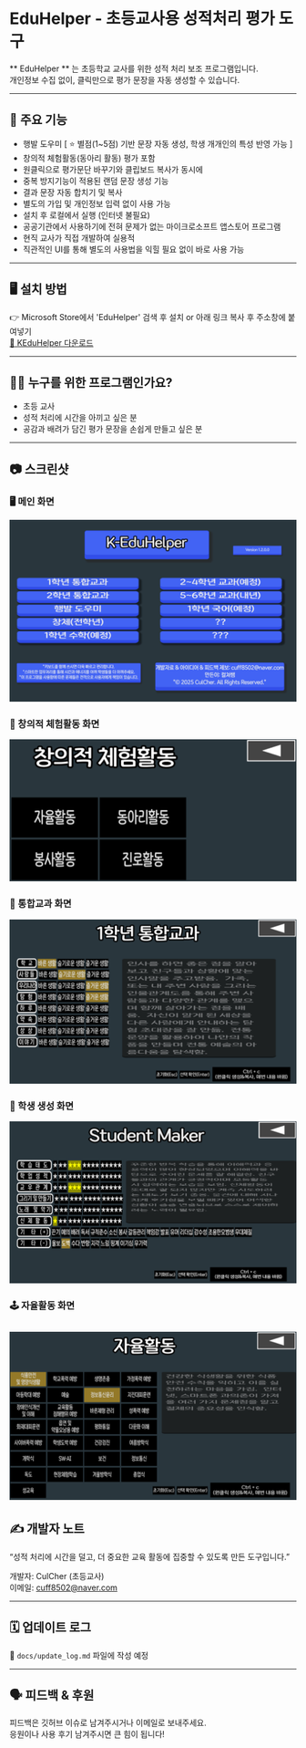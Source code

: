 # EduHelper - 초등교사용 성적처리 평가 도구

** EduHelper ** 는 초등학교 교사를 위한 성적 처리 보조 프로그램입니다.  
개인정보 수집 없이, 클릭만으로 평가 문장을 자동 생성할 수 있습니다.

---

## 🧩 주요 기능

- 행발 도우미 [ ⭐ 별점(1~5점) 기반 문장 자동 생성, 학생 개개인의 특성 반영 가능 ]
- 창의적 체험활동(동아리 활동) 평가 포함
- 원클릭으로 평가문단 바꾸기와 클립보드 복사가 동시에
- 중복 방지기능이 적용된 랜덤 문장 생성 기능
- 결과 문장 자동 합치기 및 복사
- 별도의 가입 및 개인정보 입력 없이 사용 가능
- 설치 후 로컬에서 실행 (인터넷 불필요)
- 공공기관에서 사용하기에 전혀 문제가 없는 마이크로소프트 앱스토어 프로그램
- 현직 교사가 직접 개발하여 실용적
- 직관적인 UI를 통해 별도의 사용법을 익힐 필요 없이 바로 사용 가능

---

## 🖥️ 설치 방법

👉 Microsoft Store에서 'EduHelper' 검색 후 설치 or 아래 링크 복사 후 주소창에 붙여넣기  
[🛒 KEduHelper 다운로드](https://apps.microsoft.com/detail/9nfh8hx1t88c?hl=ko-KR&gl=KR)

---

## 🧑‍🏫 누구를 위한 프로그램인가요?

- 초등 교사  
- 성적 처리에 시간을 아끼고 싶은 분  
- 공감과 배려가 담긴 평가 문장을 손쉽게 만들고 싶은 분

---

## 📷 스크린샷

### 🖥️ 메인 화면
![Main UI](screenshots/main_ui.png)

### 🧩 창의적 체험활동 화면
![Creative Activities](screenshots/CreativeActivities.png)

### 🏫 통합교과 화면
![Integrated Subject](screenshots/IntegratedSubject.png)

### 👤 학생 생성 화면
![Student Maker](screenshots/StudentMaker.png)

### 🕹️ 자율활동 화면
![Autonomous Activities](screenshots/AutonomousActivities.png)
---

## ✍️ 개발자 노트

“성적 처리에 시간을 덜고, 더 중요한 교육 활동에 집중할 수 있도록 만든 도구입니다.”

개발자: CulCher (초등교사)  
이메일: cuff8502@naver.com

---

## 🗓️ 업데이트 로그

📂 `docs/update_log.md` 파일에 작성 예정

---

## 🗣️ 피드백 & 후원

피드백은 깃허브 이슈로 남겨주시거나 이메일로 보내주세요.  
응원이나 사용 후기 남겨주시면 큰 힘이 됩니다!
